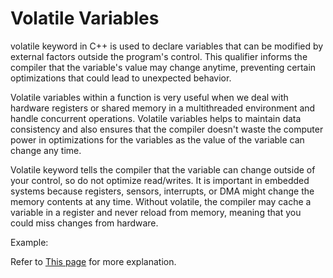 # Volatile Variables
volatile keyword in C++ is used to declare variables that can be modified by external factors outside the program's control.
 This qualifier informs the compiler that the variable's value may change anytime, preventing certain optimizations that could lead to unexpected behavior. 

 Volatile variables within a function is very useful when we deal with hardware registers or shared memory in a multithreaded environment and handle concurrent operations. 
 Volatile variables helps to maintain data consistency and also ensures that the compiler doesn't waste the computer power in optimizations for the variables as the value of the variable can change any time.

Volatile keyword tells the compiler that the variable can change outside of your control, so do not optimize read/writes.
It is important in embedded systems because registers, sensors, interrupts, or DMA might change the memory contents at any time.
Without volatile, the compiler may cache a variable in a register and never reload from memory, meaning that you could miss changes from hardware.

Example:



 Refer to [This page](https://www.geeksforgeeks.org/volatile-qualifier-in-cpp/) for more explanation.
